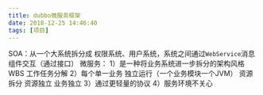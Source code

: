 ```yaml
---
title: dubbo微服务框架
date: 2018-12-25 14:46:40
tags: [项目]
---
```

SOA：从一个大系统拆分成 权限系统、用户系统，系统之间通过`WebService`消息组件交互（通过接口）
微服务：
1）是一种将业务系统进一步拆分的架构风格WBS 工作任务分解
2）每个单一业务 独立运行（一个业务模块一个JVM） 资源拆分 资源独立 业务独立
3）通过更轻量的协议
4）服务环境不关心
